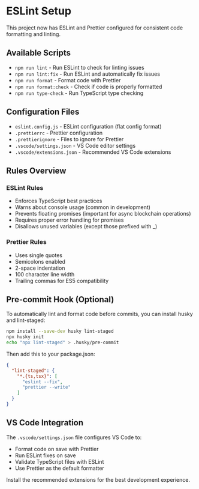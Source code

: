 # ESLint Setup

This project now has ESLint and Prettier configured for consistent code formatting and linting.

## Available Scripts

- `npm run lint` - Run ESLint to check for linting issues
- `npm run lint:fix` - Run ESLint and automatically fix issues
- `npm run format` - Format code with Prettier
- `npm run format:check` - Check if code is properly formatted
- `npm run type-check` - Run TypeScript type checking

## Configuration Files

- `eslint.config.js` - ESLint configuration (flat config format)
- `.prettierrc` - Prettier configuration
- `.prettierignore` - Files to ignore for Prettier
- `.vscode/settings.json` - VS Code editor settings
- `.vscode/extensions.json` - Recommended VS Code extensions

## Rules Overview

### ESLint Rules
- Enforces TypeScript best practices
- Warns about console usage (common in development)
- Prevents floating promises (important for async blockchain operations)
- Requires proper error handling for promises
- Disallows unused variables (except those prefixed with _)

### Prettier Rules
- Uses single quotes
- Semicolons enabled
- 2-space indentation
- 100 character line width
- Trailing commas for ES5 compatibility

## Pre-commit Hook (Optional)

To automatically lint and format code before commits, you can install husky and lint-staged:

```bash
npm install --save-dev husky lint-staged
npx husky init
echo "npx lint-staged" > .husky/pre-commit
```

Then add this to your package.json:

```json
{
  "lint-staged": {
    "*.{ts,tsx}": [
      "eslint --fix",
      "prettier --write"
    ]
  }
}
```

## VS Code Integration

The `.vscode/settings.json` file configures VS Code to:
- Format code on save with Prettier
- Run ESLint fixes on save
- Validate TypeScript files with ESLint
- Use Prettier as the default formatter

Install the recommended extensions for the best development experience.
